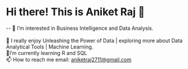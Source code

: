# Hi there! This is Aniket Raj 👋 



-- 👀 I’m interested in Business Intelligence and Data Analysis.<br>
 <br>
   🌱 I really enjoy Unleashing the Power of Data | exploring more about Data Analytical Tools | Machine Learning.
<br>
   💪I’m currently learning R and SQL
 <br>
   📫 How to reach me email: aniketraj2711@gmail.com
<!--
**Aniket-Raj7/Aniket-Raj7** is a ✨ _special_ ✨ repository because its `README.md` (this file) appears on your GitHub profile.

Here are some ideas to get you started:

- 🔭 I’m currently working on ...
- 🌱 I’m currently learning ...
- 👯 I’m looking to collaborate on ...
- 🤔 I’m looking for help with ...
- 💬 Ask me about ...
- 📫 How to reach me: ...
- 😄 Pronouns: ...
- ⚡ Fun fact: ...
-->
